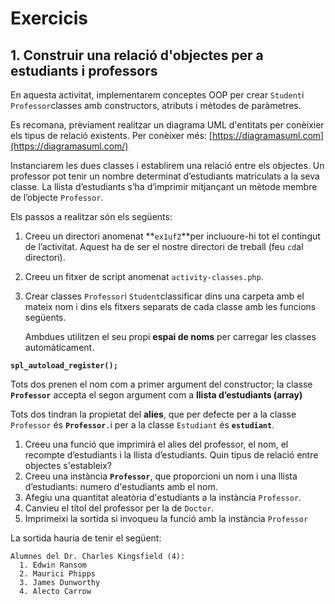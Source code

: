 # Exercicis

## 1. Construir una relació d'objectes per a estudiants i professors

En aquesta activitat, implementarem conceptes OOP per crear `Student`i `Professor`classes amb constructors, atributs i mètodes de paràmetres. 

Es recomana, prèviament realitzar un diagrama UML d'entitats per conèixier els tipus de relació existents. Per conèixer més: [https://diagramasuml.com](https://diagramasuml.com/)



Instanciarem  les dues classes i establirem una relació entre els objectes. Un professor pot tenir un nombre determinat d’estudiants matriculats a la seva classe. La llista d’estudiants s’ha d’imprimir mitjançant un mètode membre de l’objecte `Professor`.

Els passos a realitzar són els següents:

1. Creeu un directori anomenat **`ex1uf2`**per incluoure-hi tot el contingut de l’activitat. Aquest ha de ser el nostre directori de treball \(feu `cd`al directori\).
2. Creeu un fitxer de script anomenat `activity-classes.php`.
3. Crear classes `Professor`i `Student`classificar dins una carpeta amb el mateix nom i dins els  fitxers separats  de  cada classe amb les funcions següents.

   Ambdues utilitzen el seu propi **espai de noms** per carregar les classes automàticament.

**`spl_autoload_register();`**

Tots dos prenen el nom com a primer argument del constructor; la classe **`Professor`** accepta el segon argument com a **llista d’estudiants \(array\)**

Tots dos tindran la propietat del **alies**, que per defecte per a la classe `Professor` és **`Professor`**`.`i per a la  classe `Estudiant` és **`estudiant`**.

1. Creeu una funció que imprimirà el alies del professor, el nom, el recompte d’estudiants i la llista d’estudiants. Quin tipus de relació entre objectes s'estableix?
2. Creeu una instància  **`Professor`**, que proporcioni un nom i una llista d’estudiants: numero d'estudiants amb el nom.
3. Afegiu una quantitat aleatòria d'estudiants a la instància `Professor`.
4. Canvieu el títol del professor per  la de `Doctor`.
5. Imprimeixi la sortida si invoqueu la funció amb la instància  `Professor`

La sortida hauria de tenir el següent:

```text
Alumnes del Dr. Charles Kingsfield (4): 
  1. Edwin Ransom 
  2. Maurici Phipps 
  3. James Dunworthy 
  4. Alecto Carrow
```

